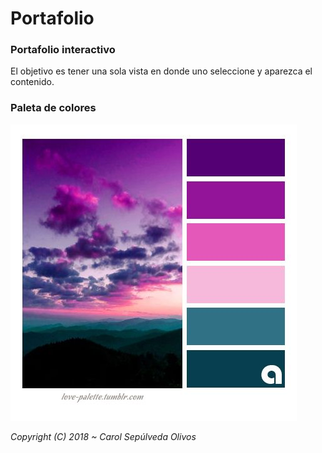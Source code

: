 # Portafolio


### Portafolio interactivo

El objetivo es tener una sola vista en donde uno seleccione y aparezca el contenido.

### Paleta de colores

<img src="assets/img/paletaaaa.jpg" alt=""> 
 



*Copyright (C) 2018 ~ Carol Sepúlveda Olivos*



